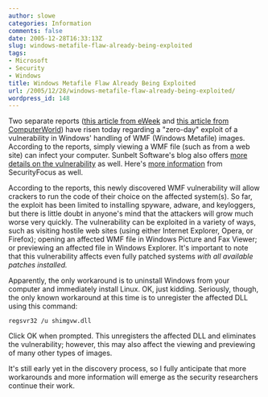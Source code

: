 ```yaml
---
author: slowe
categories: Information
comments: false
date: 2005-12-28T16:33:13Z
slug: windows-metafile-flaw-already-being-exploited
tags:
- Microsoft
- Security
- Windows
title: Windows Metafile Flaw Already Being Exploited
url: /2005/12/28/windows-metafile-flaw-already-being-exploited/
wordpress_id: 148
---
```


Two separate reports ([this article from eWeek](http://www.eweek.com/article2/0,1759,1906177,00.asp) and [this article from ComputerWorld](http://www.computerworld.com/securitytopics/security/story/0,10801,107375,00.html)) have risen today regarding a "zero-day" exploit of a vulnerability in Windows' handling of WMF (Windows Metafile) images. According to the reports, simply viewing a WMF file (such as from a web site) can infect your computer. Sunbelt Software's blog also offers [more details on the vulnerability](http://sunbeltblog.blogspot.com/2005/12/new-exploit-blows-by-fully-patched.html) as well. Here's [more information](http://www.securityfocus.com/bid/16074/info) from SecurityFocus as well.

According to the reports, this newly discovered WMF vulnerability will allow crackers to run the code of their choice on the affected system(s). So far, the exploit has been limited to installing spyware, adware, and keyloggers, but there is little doubt in anyone's mind that the attackers will grow much worse very quickly. The vulnerability can be exploited in a variety of ways, such as visiting hostile web sites (using either Internet Explorer, Opera, or Firefox); opening an affected WMF file in Windows Picture and Fax Viewer; or previewing an affected file in Windows Explorer. It's important to note that this vulnerability affects even fully patched systems _with all available patches installed._

Apparently, the only workaround is to uninstall Windows from your computer and immediately install Linux. OK, just kidding. Seriously, though, the only known workaround at this time is to unregister the affected DLL using this command:

    regsvr32 /u shimgvw.dll

Click OK when prompted. This unregisters the affected DLL and eliminates the vulnerability; however, this may also affect the viewing and previewing of many other types of images.

It's still early yet in the discovery process, so I fully anticipate that more workarounds and more information will emerge as the security researchers continue their work.
